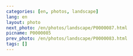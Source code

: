 ```yaml
---
categories: [en, photos, landscape]
lang: en
layout: photo
next_photo: /en/photos/landscape/P0000087.html
picname: P0000085
prev_photo: /en/photos/landscape/P0000083.html
tags: []
---
```

